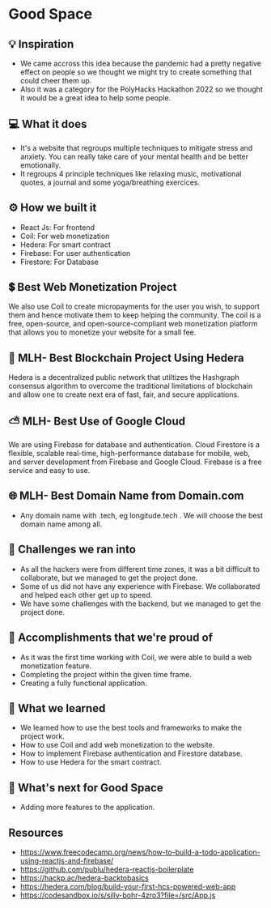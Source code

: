 # Good Space

## 💡 Inspiration
- We came accross this idea because the pandemic had a pretty negative effect on people so we thought we might try to create something that could cheer them up.
- Also it was a category for the PolyHacks Hackathon 2022 so we thought it would be a great idea to help some people. 

## 💻 What it does
- It's a website that regroups multiple techniques to mitigate stress and anxiety. You can really take care of your mental health and be better emotionally.
- It regroups 4 principle techniques like relaxing music, motivational quotes, a journal and some yoga/breathing exercices.

## ⚙️ How we built it

- React Js: For frontend
- Coil: For web monetization
- Hedera: For smart contract
- Firebase: For user authentication
- Firestore: For Database

## 💲 Best Web Monetization Project

We also use Coil to create micropayments for the user you wish, to support them and hence motivate them to keep helping the community. The coil is a free, open-source, and open-source-compliant web monetization platform that allows you to monetize your website for a small fee.

<!-- Optional(If we are able to implement it) -->

## 🔐 MLH- Best Blockchain Project Using Hedera

Hedera is a decentralized public network that utiltizes the Hashgraph consensus algorithm to overcome the traditional limitations of blockchain and allow one to create next era of fast, fair, and secure applications.

## ⛅ MLH- Best Use of Google Cloud

We are using Firebase for database and authentication. Cloud Firestore is a flexible, scalable real-time, high-performance database for mobile, web, and server development from Firebase and Google Cloud. Firebase is a free service and easy to use.

## 🌐 MLH- Best Domain Name from Domain.com

- Any domain name with .tech, eg longitude.tech . We will choose the best domain name among all.

## 🧠 Challenges we ran into

- As all the hackers were from different time zones, it was a bit difficult to collaborate, but we managed to get the project done.
- Some of us did not have any experience with Firebase. We collaborated and helped each other get up to speed.
- We have some challenges with the backend, but we managed to get the project done.

## 🏅 Accomplishments that we're proud of

- As it was the first time working with Coil, we were able to build a web monetization feature.
- Completing the project within the given time frame.
- Creating a fully functional application.

## 📖 What we learned

- We learned how to use the best tools and frameworks to make the project work.
- How to use Coil and add web monetization to the website.
- How to implement Firebase authentication and Firestore database.
- How to use Hedera for the smart contract.

## 🚀 What's next for Good Space

- Adding more features to the application.

<!-- Temp. -->

## Resources

- https://www.freecodecamp.org/news/how-to-build-a-todo-application-using-reactjs-and-firebase/
- https://github.com/publu/hedera-reactjs-boilerplate
- https://hackp.ac/hedera-backtobasics
- https://hedera.com/blog/build-your-first-hcs-powered-web-app
- https://codesandbox.io/s/silly-bohr-4zro3?file=/src/App.js
